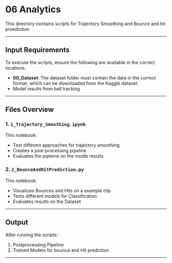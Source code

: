 # 06 Analytics

This directory contains scripts for Trajectory Smoothing and Bounce and hit proediction

---

## **Input Requirements**
To execute the scripts, ensure the following are available in the correct locations:
- **00_Dataset**: The dataset folder must contain the data in the correct format, which can be downloaded from the Kaggle dataset.
- Model results from ball tracking

---

## **Files Overview**

### **1. `1_Trajectory_Smoothing.ipynb`**
This notebook:
- Test different approaches for trajectory smoothing
- Creates a post processing pipeline 
- Evaluates the pipleine on the modle results

### **2. `2_BounceAndHitPrediction.py`**
This notebook:
- Visualizes Bounces and Hits on a example clip
- Tests different models for Classification
- Evaluates results on the Dataset

---

## **Output**
After running the scripts:
1. Postprocessing Pipeline
2. Trained Models for bounce and Hit prediction

---